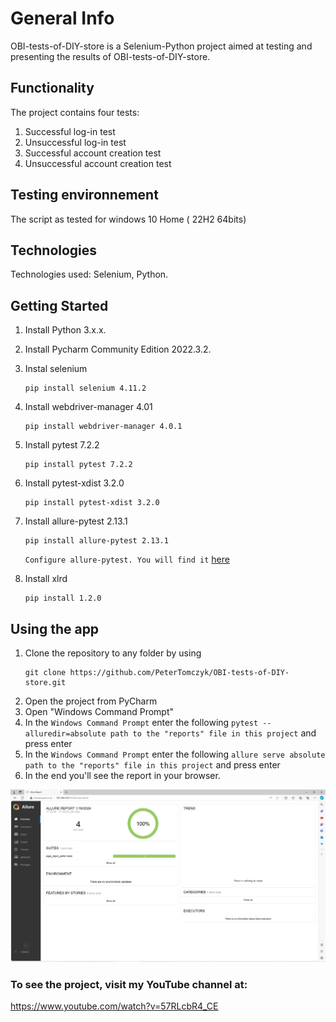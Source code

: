 # General Info #
OBI-tests-of-DIY-store is a Selenium-Python project aimed at testing and presenting the results of OBI-tests-of-DIY-store. 

## Functionality ##

The project contains four tests: 
1) Successful log-in test 
2) Unsuccessful log-in test 
3) Successful account creation test 
4) Unsuccessful account creation test

## Testing environnement ##

The script as tested for windows 10 Home ( 22H2 64bits)
## Technologies ##

Technologies used: Selenium, Python.

## Getting Started ##

1. Install Python 3.x.x.
2. Install Pycharm Community Edition 2022.3.2.
3. Instal selenium
	```
	pip install selenium 4.11.2
	```
4. Install webdriver-manager 4.01
	```
	pip install webdriver-manager 4.0.1
	```
5. Install pytest 7.2.2
	```
	pip install pytest 7.2.2
	```
6. Install pytest-xdist 3.2.0
	```
	pip install pytest-xdist 3.2.0
	```
7. Install allure-pytest 2.13.1
	```
	pip install allure-pytest 2.13.1
	```
	```Configure allure-pytest. You will find it``` [here](https://www.skill2lead.com/allure-report/allure-report-pytest-allure-report-configuration.php/) 
	
8. Install xlrd
	```
	pip install 1.2.0
	```

## Using the app ##

1. Clone the repository to any folder by using
	```
	git clone https://github.com/PeterTomczyk/OBI-tests-of-DIY-store.git
	```
2. Open the project from PyCharm
3. Open "Windows Command Prompt"
4. In the ```Windows Command Prompt``` enter the following ```pytest --alluredir=absolute path to the "reports" file in this project``` and press enter
5. In the ```Windows Command Prompt``` enter the following ```allure serve absolute path to the "reports" file in this project``` and press enter
6. In the end you'll see the report in your browser.

<img src="./docs/OBI-tests-of-DIY-store.png">


### To see the project, visit my YouTube channel at: ###

https://www.youtube.com/watch?v=57RLcbR4_CE

